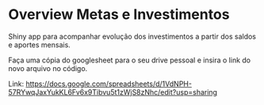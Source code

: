 # Overview Metas e Investimentos
Shiny app para acompanhar evolução dos investimentos a partir dos saldos e aportes mensais.

Faça uma cópia do googlesheet para o seu drive pessoal e insira o link do novo arquivo no código.

Link:
https://docs.google.com/spreadsheets/d/1VdNPH-57RYwqJaxYukKL6Fv6x9Tibvu5t1zWjS8zNhc/edit?usp=sharing
